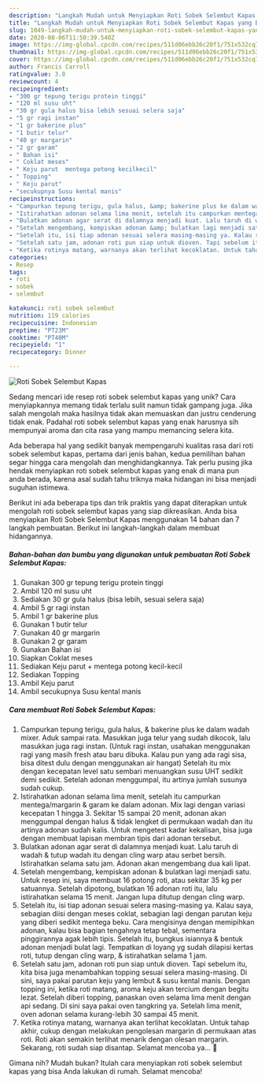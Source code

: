 ```yaml
---
description: "Langkah Mudah untuk Menyiapkan Roti Sobek Selembut Kapas yang Bikin Ngiler"
title: "Langkah Mudah untuk Menyiapkan Roti Sobek Selembut Kapas yang Bikin Ngiler"
slug: 1049-langkah-mudah-untuk-menyiapkan-roti-sobek-selembut-kapas-yang-bikin-ngiler
date: 2020-08-06T11:50:39.540Z
image: https://img-global.cpcdn.com/recipes/511d06ebb26c20f1/751x532cq70/roti-sobek-selembut-kapas-foto-resep-utama.jpg
thumbnail: https://img-global.cpcdn.com/recipes/511d06ebb26c20f1/751x532cq70/roti-sobek-selembut-kapas-foto-resep-utama.jpg
cover: https://img-global.cpcdn.com/recipes/511d06ebb26c20f1/751x532cq70/roti-sobek-selembut-kapas-foto-resep-utama.jpg
author: Francis Carroll
ratingvalue: 3.8
reviewcount: 4
recipeingredient:
- "300 gr tepung terigu protein tinggi"
- "120 ml susu uht"
- "30 gr gula halus bisa lebih sesuai selera saja"
- "5 gr ragi instan"
- "1 gr bakerine plus"
- "1 butir telur"
- "40 gr margarin"
- "2 gr garam"
- " Bahan isi"
- " Coklat meses"
- " Keju parut  mentega potong kecilkecil"
- " Topping"
- " Keju parut"
- "secukupnya Susu kental manis"
recipeinstructions:
- "Campurkan tepung terigu, gula halus, &amp; bakerine plus ke dalam wadah mixer. Aduk sampai rata. Masukkan juga telur yang sudah dikocok, lalu masukkan juga ragi instan. (Untuk ragi instan, usahakan menggunakan ragi yang masih fresh atau baru dibuka. Kalau pun yang ada ragi sisa, bisa ditest dulu dengan menggunakan air hangat) Setelah itu mix dengan kecepatan level satu sembari menuangkan susu UHT sedikit demi sedikit. Setelah adonan menggumpal, itu artinya jumlah susunya sudah cukup."
- "Istirahatkan adonan selama lima menit, setelah itu campurkan mentega/margarin &amp; garam ke dalam adonan. Mix lagi dengan variasi kecepatan 1 hingga 3. Sekitar 15 sampai 20 menit, adonan akan menggumpal dengan halus &amp; tidak lengket di permukaan wadah dan itu artinya adonan sudah kalis. Untuk mengetest kadar kekalisan, bisa juga dengan membuat lapisan membran tipis dari adonan tersebut."
- "Bulatkan adonan agar serat di dalamnya menjadi kuat. Lalu taruh di wadah &amp; tutup wadah itu dengan cling warp atau serbet bersih. Istirahatkan selama satu jam. Adonan akan mengembang dua kali lipat."
- "Setelah mengembang, kempiskan adonan &amp; bulatkan lagi menjadi satu. Untuk resep ini, saya membuat 16 potong roti, atau sekitar 35 kg per satuannya. Setelah dipotong, bulatkan 16 adonan roti itu, lalu istirahatkan selama 15 menit. Jangan lupa ditutup dengan cling warp."
- "Setelah itu, isi tiap adonan sesuai selera masing-masing ya. Kalau saya, sebagian diisi dengan meses coklat, sebagian lagi dengan parutan keju yang diberi sedikit mentega beku. Cara mengisinya dengan memipihkan adonan, kalau bisa bagian tengahnya tetap tebal, sementara pinggirannya agak lebih tipis. Setelah itu, bungkus isiannya &amp; bentuk adonan menjadi bulat lagi. Tempatkan di loyang yg sudah dilapisi kertas roti, tutup dengan cling warp, &amp; istirahatkan selama 1 jam."
- "Setelah satu jam, adonan roti pun siap untuk dioven. Tapi sebelum itu, kita bisa juga menambahkan topping sesuai selera masing-masing. Di sini, saya pakai parutan keju yang lembut &amp; susu kental manis. Dengan topping ini, ketika roti matang, aroma keju akan tercium dengan begitu lezat. Setelah diberi topping, panaskan oven selama lima menit dengan api sedang. Di sini saya pakai oven tangkring ya. Setelah lima menit, oven adonan selama kurang-lebih 30 sampai 45 menit."
- "Ketika rotinya matang, warnanya akan terlihat kecoklatan. Untuk tahap akhir, cukup dengan melakukan pengolesan margarin di permukaan atas roti. Roti akan semakin terlihat menarik dengan olesan margarin. Sekarang, roti sudah siap disantap. Selamat mencoba ya... 🥰"
categories:
- Resep
tags:
- roti
- sobek
- selembut

katakunci: roti sobek selembut 
nutrition: 119 calories
recipecuisine: Indonesian
preptime: "PT23M"
cooktime: "PT40M"
recipeyield: "1"
recipecategory: Dinner

---
```



![Roti Sobek Selembut Kapas](https://img-global.cpcdn.com/recipes/511d06ebb26c20f1/751x532cq70/roti-sobek-selembut-kapas-foto-resep-utama.jpg)

Sedang mencari ide resep roti sobek selembut kapas yang unik? Cara menyiapkannya memang tidak terlalu sulit namun tidak gampang juga. Jika salah mengolah maka hasilnya tidak akan memuaskan dan justru cenderung tidak enak. Padahal roti sobek selembut kapas yang enak harusnya sih mempunyai aroma dan cita rasa yang mampu memancing selera kita.



Ada beberapa hal yang sedikit banyak mempengaruhi kualitas rasa dari roti sobek selembut kapas, pertama dari jenis bahan, kedua pemilihan bahan segar hingga cara mengolah dan menghidangkannya. Tak perlu pusing jika hendak menyiapkan roti sobek selembut kapas yang enak di mana pun anda berada, karena asal sudah tahu triknya maka hidangan ini bisa menjadi suguhan istimewa.


Berikut ini ada beberapa tips dan trik praktis yang dapat diterapkan untuk mengolah roti sobek selembut kapas yang siap dikreasikan. Anda bisa menyiapkan Roti Sobek Selembut Kapas menggunakan 14 bahan dan 7 langkah pembuatan. Berikut ini langkah-langkah dalam membuat hidangannya.

<!--inarticleads1-->

##### Bahan-bahan dan bumbu yang digunakan untuk pembuatan Roti Sobek Selembut Kapas:

1. Gunakan 300 gr tepung terigu protein tinggi
1. Ambil 120 ml susu uht
1. Sediakan 30 gr gula halus (bisa lebih, sesuai selera saja)
1. Ambil 5 gr ragi instan
1. Ambil 1 gr bakerine plus
1. Gunakan 1 butir telur
1. Gunakan 40 gr margarin
1. Gunakan 2 gr garam
1. Gunakan  Bahan isi
1. Siapkan  Coklat meses
1. Sediakan  Keju parut + mentega potong kecil-kecil
1. Sediakan  Topping
1. Ambil  Keju parut
1. Ambil secukupnya Susu kental manis




<!--inarticleads2-->

##### Cara membuat Roti Sobek Selembut Kapas:

1. Campurkan tepung terigu, gula halus, &amp; bakerine plus ke dalam wadah mixer. Aduk sampai rata. Masukkan juga telur yang sudah dikocok, lalu masukkan juga ragi instan. (Untuk ragi instan, usahakan menggunakan ragi yang masih fresh atau baru dibuka. Kalau pun yang ada ragi sisa, bisa ditest dulu dengan menggunakan air hangat) Setelah itu mix dengan kecepatan level satu sembari menuangkan susu UHT sedikit demi sedikit. Setelah adonan menggumpal, itu artinya jumlah susunya sudah cukup.
1. Istirahatkan adonan selama lima menit, setelah itu campurkan mentega/margarin &amp; garam ke dalam adonan. Mix lagi dengan variasi kecepatan 1 hingga 3. Sekitar 15 sampai 20 menit, adonan akan menggumpal dengan halus &amp; tidak lengket di permukaan wadah dan itu artinya adonan sudah kalis. Untuk mengetest kadar kekalisan, bisa juga dengan membuat lapisan membran tipis dari adonan tersebut.
1. Bulatkan adonan agar serat di dalamnya menjadi kuat. Lalu taruh di wadah &amp; tutup wadah itu dengan cling warp atau serbet bersih. Istirahatkan selama satu jam. Adonan akan mengembang dua kali lipat.
1. Setelah mengembang, kempiskan adonan &amp; bulatkan lagi menjadi satu. Untuk resep ini, saya membuat 16 potong roti, atau sekitar 35 kg per satuannya. Setelah dipotong, bulatkan 16 adonan roti itu, lalu istirahatkan selama 15 menit. Jangan lupa ditutup dengan cling warp.
1. Setelah itu, isi tiap adonan sesuai selera masing-masing ya. Kalau saya, sebagian diisi dengan meses coklat, sebagian lagi dengan parutan keju yang diberi sedikit mentega beku. Cara mengisinya dengan memipihkan adonan, kalau bisa bagian tengahnya tetap tebal, sementara pinggirannya agak lebih tipis. Setelah itu, bungkus isiannya &amp; bentuk adonan menjadi bulat lagi. Tempatkan di loyang yg sudah dilapisi kertas roti, tutup dengan cling warp, &amp; istirahatkan selama 1 jam.
1. Setelah satu jam, adonan roti pun siap untuk dioven. Tapi sebelum itu, kita bisa juga menambahkan topping sesuai selera masing-masing. Di sini, saya pakai parutan keju yang lembut &amp; susu kental manis. Dengan topping ini, ketika roti matang, aroma keju akan tercium dengan begitu lezat. Setelah diberi topping, panaskan oven selama lima menit dengan api sedang. Di sini saya pakai oven tangkring ya. Setelah lima menit, oven adonan selama kurang-lebih 30 sampai 45 menit.
1. Ketika rotinya matang, warnanya akan terlihat kecoklatan. Untuk tahap akhir, cukup dengan melakukan pengolesan margarin di permukaan atas roti. Roti akan semakin terlihat menarik dengan olesan margarin. Sekarang, roti sudah siap disantap. Selamat mencoba ya... 🥰




Gimana nih? Mudah bukan? Itulah cara menyiapkan roti sobek selembut kapas yang bisa Anda lakukan di rumah. Selamat mencoba!
